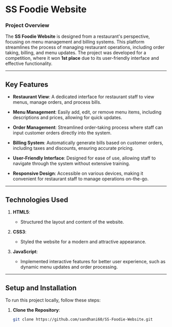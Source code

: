 # SS Foodie Website

### Project Overview

The **SS Foodie Website** is designed from a restaurant's perspective, focusing on menu management and billing systems. This platform streamlines the process of managing restaurant operations, including order taking, billing, and menu updates. The project was developed for a competition, where it won **1st place** due to its user-friendly interface and effective functionality.

---

## Key Features

- **Restaurant View**: A dedicated interface for restaurant staff to view menus, manage orders, and process bills.
  
- **Menu Management**: Easily add, edit, or remove menu items, including descriptions and prices, allowing for quick updates.

- **Order Management**: Streamlined order-taking process where staff can input customer orders directly into the system.

- **Billing System**: Automatically generate bills based on customer orders, including taxes and discounts, ensuring accurate pricing.

- **User-Friendly Interface**: Designed for ease of use, allowing staff to navigate through the system without extensive training.

- **Responsive Design**: Accessible on various devices, making it convenient for restaurant staff to manage operations on-the-go.

---

## Technologies Used

1. **HTML5**:
   - Structured the layout and content of the website.

2. **CSS3**:
   - Styled the website for a modern and attractive appearance.

3. **JavaScript**:
   - Implemented interactive features for better user experience, such as dynamic menu updates and order processing.


---

## Setup and Installation

To run this project locally, follow these steps:

1. **Clone the Repository**:
   ```bash
   git clone https://github.com/sandhani60/SS-Foodie-Website.git

